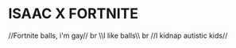 # ISAAC X FORTNITE
//Fortnite balls, i'm gay// br
\\\I like balls\\\ br
//I kidnap autistic kids//


